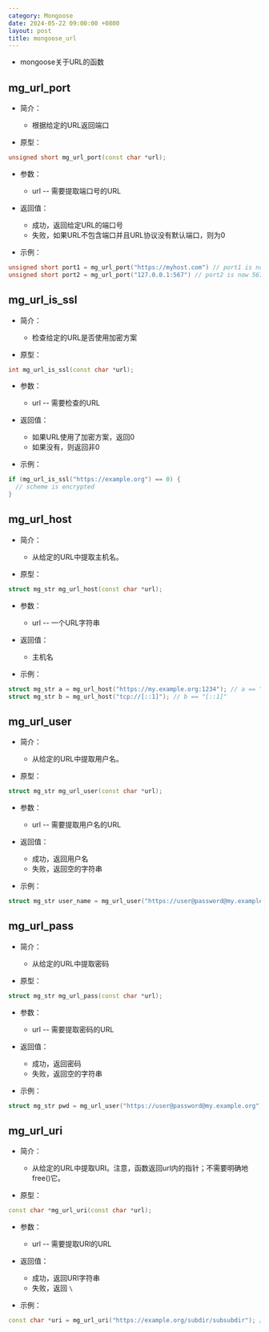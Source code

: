 ```yaml
---
category: Mongoose
date: 2024-05-22 09:00:00 +0800
layout: post
title: mongoose_url
---
```


+ mongoose关于URL的函数

## mg_url_port 

+ 简介：
  + 根据给定的URL返回端口

+ 原型：
```cpp
unsigned short mg_url_port(const char *url);
```

+ 参数：
  + url -- 需要提取端口号的URL

+ 返回值：
  + 成功，返回给定URL的端口号
  + 失败，如果URL不包含端口并且URL协议没有默认端口，则为0

+ 示例：
```cpp
unsigned short port1 = mg_url_port("https://myhost.com") // port1 is now 443 (default https port)
unsigned short port2 = mg_url_port("127.0.0.1:567") // port2 is now 567
```

## mg_url_is_ssl 

+ 简介：
  + 检查给定的URL是否使用加密方案

+ 原型：
```cpp
int mg_url_is_ssl(const char *url);
```

+ 参数：
  + url -- 需要检查的URL

+ 返回值：
  + 如果URL使用了加密方案，返回0
  + 如果没有，则返回非0

+ 示例：
```cpp
if (mg_url_is_ssl("https://example.org") == 0) {
  // scheme is encrypted
}
```

## mg_url_host 

+ 简介：
  + 从给定的URL中提取主机名。

+ 原型：
```cpp
struct mg_str mg_url_host(const char *url);
```

+ 参数：
  + url -- 一个URL字符串

+ 返回值：
  + 主机名

+ 示例：
```cpp
struct mg_str a = mg_url_host("https://my.example.org:1234"); // a == "my.example.org"
struct mg_str b = mg_url_host("tcp://[::1]"); // b == "[::1]"
```

## mg_url_user 

+ 简介：
  + 从给定的URL中提取用户名。

+ 原型：
```cpp
struct mg_str mg_url_user(const char *url);
```

+ 参数：
  + url -- 需要提取用户名的URL

+ 返回值：
  + 成功，返回用户名
  + 失败，返回空的字符串

+ 示例：
```cpp
struct mg_str user_name = mg_url_user("https://user@password@my.example.org"); // user_name is now "user"
```

## mg_url_pass 

+ 简介：
  + 从给定的URL中提取密码

+ 原型：
```cpp
struct mg_str mg_url_pass(const char *url);
```

+ 参数：
  + url -- 需要提取密码的URL

+ 返回值：
  + 成功，返回密码
  + 失败，返回空的字符串

+ 示例：
```cpp
struct mg_str pwd = mg_url_user("https://user@password@my.example.org"); // pwd is now "password"
```

## mg_url_uri 

+ 简介：
  + 从给定的URL中提取URI。注意，函数返回url内的指针；不需要明确地free()它。

+ 原型：
```cpp
const char *mg_url_uri(const char *url);
```

+ 参数：
  + url -- 需要提取URI的URL

+ 返回值：
  + 成功，返回URI字符串
  + 失败，返回 `\`

+ 示例：
```cpp
const char *uri = mg_url_uri("https://example.org/subdir/subsubdir"); // `uri` is now pointer to "subdir/subsubdir"
```